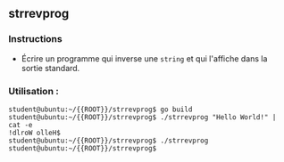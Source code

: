## strrevprog

### Instructions

-   Écrire un programme qui inverse une `string` et qui l'affiche dans la sortie standard.

### Utilisation :

```console
student@ubuntu:~/{{ROOT}}/strrevprog$ go build
student@ubuntu:~/{{ROOT}}/strrevprog$ ./strrevprog "Hello World!" | cat -e
!dlroW olleH$
student@ubuntu:~/{{ROOT}}/strrevprog$ ./strrevprog
student@ubuntu:~/{{ROOT}}/strrevprog$
```

